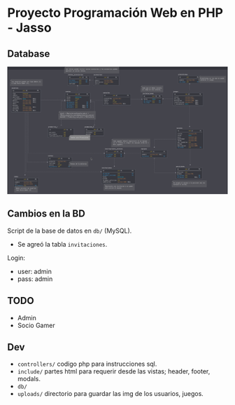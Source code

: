 # Proyecto Programación Web en PHP - Jasso


## Database

[![Database diagram](db/db_diagram.PNG)]()

## Cambios en la BD
Script de la base de datos en `db/` (MySQL).
- Se agreó la tabla `invitaciones`. 

Login:
- user: admin
- pass: admin

## TODO
- Admin
- Socio Gamer

## Dev
- `controllers/` codigo php para instrucciones sql.
- `include/` partes html para requerir desde las vistas; header, footer, modals.
- `db/` 
- `uploads/` directorio para guardar las img de los usuarios, juegos.
